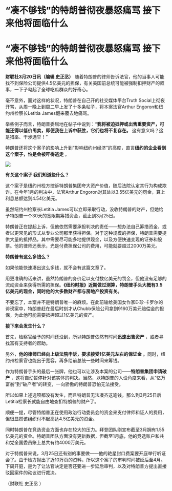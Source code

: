 # “凑不够钱”的特朗普彻夜暴怒痛骂 接下来他将面临什么

# “凑不够钱”的特朗普彻夜暴怒痛骂 接下来他将面临什么

**财联社3月20日讯（编辑 史正丞）**
随着特朗普的律师告诉法官，他的当事人可能找不到保险公司提供4.5亿美元的担保，有关美国前总统可能被强制扣押财产的叙事，一下子勾起了全球吃瓜群众的好奇心。

毫不意外，面对这样的状况，特朗普在自己开的社交媒体平台Truth Social上彻夜开骂，从周一晚上到周二早上发了十多条帖子，将本案法官Arthur
Engoron和纽约州检察长Letitia James翻来覆去地痛骂。

举些例子而言，特朗普委屈地在帖子中说到：“**我将被迫抵押或出售重要资产，可能还得以低价甩卖，即便我在上诉中获胜，它们也将不复存在。**
这有意义吗？这是猎巫、干涉选举！”

特朗普还将这个案子的影响上升到“影响纽约州经济”的高度，直言**纽约的企业看到这个案子，怕是会被吓得逃走** 。

![](https://inews.gtimg.com/om_bt/Oe4kidVnqkp7wQDlBdbf1Rnxytpar4zFrQc1ODeHPIikcAA/1000)

**有关这个案子 我们知道些什么？**

这个案子是纽约州检方控诉特朗普集团夸大资产价值，随后法院认定其行为构成欺诈。在今年1月的判决中，法官Arthur
Engoron对其处以3.55亿美元的罚金，算上利息总额达到4.54亿美元。

虽然纽约州检察长Letitia James可以立即采取行动，没收特朗普的财产，但她给予特朗普一个30天的宽限期筹措资金，截止到3月25日。

特朗普正在提起上诉，但他依然需要承担判决的责任——想办法自己筹措资金，或者以更常见的形式从专业公司那里获得担保。对于这种规模的担保，特朗普需要提供大量的抵押品，其中需要尽可能多地提供现金，以及方便快速变现的证券和股票。他的律师还表示，光是付费担保公司的费用，可能就要超过2000万美元。

**特朗普有这么多钱么？**

如果他能快速凑出这么多钱，就不会有这篇文章了。

用更准确的话来讲，虽然特朗普的身价足以支付数亿美元的罚金，但他没有足够的流动资金来获得所需的担保。**《纽约时报》近期做过测算，特朗普手头大概有3.5亿美元的现金，同时他的大多数财产都与房地产投资有关。**

不要忘了，本案并不是特朗普唯一的麻烦。在此前输给美国女作家E·珍·卡罗尔的诽谤案中，特朗普赶在最后时刻才从Chubb保险公司拿到9160万美元赔偿金的担保，为此他可能需要抵押超过1亿美元的资产。

**接下来会发生什么？**

首先，检察官给予的时间还没到，所以特朗普依然有时间**迅速出售资产** ，或者寻找富有支持者的帮助。

另外，**他的律师已经向上级法院申诉，要求接受1亿美元左右的保证金** 。同时，纽约州检察官也能出于宽容，再多给前总统一些时间来筹钱。

作为特朗普手头的最后一张牌，他也可以让涉及本案的公司——**特朗普集团申请破产**
，这将自动暂停针对该实体的判决。当然，以特朗普的人设角度来看，从“亿万富翁”到“破产者”的转变，一向骄傲的特朗普恐怕无法接受。

所以如果上述选项都没有发生，而且特朗普无法凑齐这笔钱，那么到3月25日后Letitia检察长就能自由地查扣特朗普的财产了。

顺便一提，尽管特朗普正在使用政治行动委员会的资金来支付律师和证人的费用，但很显然该组织付不起高达4.5亿美元的资金。

同时特朗普在竞选资金方面也存在较大的压力。拜登团队刚宣布截至3月拥有1.55亿美元的资金。特朗普团队方面没有更新数据，但截至1月底，他的竞选账户和共和党全国委员账上总共有约4000万美元。

对于特朗普来说，3月25日还有别的事要做——他的艳星封口费案要开庭举行听证会了。由于检方抛出了近10万页的资料，所以这个案子的审判时间被延后至4月。下周开庭，是为了让法官决定是否还要进一步延后审判，以及对特朗普方提出直接驳回案件的动议进行裁决。

（财联社 史正丞 ）

